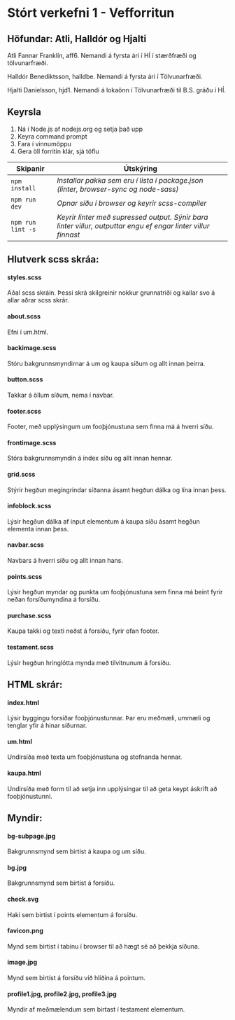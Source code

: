 # Stórt verkefni 1 - Vefforritun
## Höfundar: Atli, Halldór og Hjalti

Atli Fannar Franklín, aff6. Nemandi á fyrsta ári í HÍ í stærðfræði og tölvunarfræði.

Halldór Benediktsson, halldbe. Nemandi á fyrsta ári í Tölvunarfræði.

Hjalti Daníelsson, hjd1. Nemandi á lokaönn í Tölvunarfræði til B.S. gráðu í HÍ.

## Keyrsla
1. Ná í Node.js af nodejs.org og setja það upp
2. Keyra command prompt
3. Fara í vinnumöppu
4. Gera öll forritin klár, sjá töflu

Skipanir | Útskýring
--- | ---
`npm install` | _Installar pakka sem eru í lista í package.json (linter, browser-sync og node-sass)_
`npm run dev` | _Opnar síðu í browser og keyrir scss-compiler_
`npm run lint -s` | _Keyrir linter með supressed output. Sýnir bara linter villur, outputtar engu ef engar linter villur finnast_

## Hlutverk scss skráa:

#### styles.scss

Aðal scss skráin. Þessi skrá skilgreinir nokkur grunnatriði og kallar svo á allar aðrar scss skrár.

#### about.scss

Efni í um.html.

#### backimage.scss

Stóru bakgrunnsmyndirnar á um og kaupa síðum og allt innan þeirra.

#### button.scss

Takkar á öllum síðum, nema í navbar.

#### footer.scss

Footer, með upplýsingum um fooþjónustuna sem finna má á hverri síðu.

#### frontimage.scss

Stóra bakgrunnsmyndin á index síðu og allt innan hennar.

#### grid.scss

Stýrir hegðun megingrindar síðanna ásamt hegðun dálka og lína innan þess.

#### infoblock.scss

Lýsir hegðun dálka af input elementum á kaupa síðu ásamt hegðun elementa innan þess.

#### navbar.scss

Navbars á hverri síðu og allt innan hans.

#### points.scss

Lýsir hegðun myndar og punkta um fooþjónustuna sem finna má beint fyrir neðan forsíðumyndina á forsíðu.

#### purchase.scss

Kaupa takki og texti neðst á forsíðu, fyrir ofan footer.

#### testament.scss

Lýsir hegðun hringlótta mynda með tilvitnunum á forsíðu.

## HTML skrár:

#### index.html

Lýsir byggingu forsíðar fooþjónustunnar. Þar eru meðmæli, ummæli og tenglar yfir á hinar síðurnar.

#### um.html

Undirsíða með texta um fooþjónustuna og stofnanda hennar.

#### kaupa.html

Undirsíða með form til að setja inn upplýsingar til að geta keypt áskrift að fooþjónustunni.

## Myndir:

#### bg-subpage.jpg

Bakgrunnsmynd sem birtist á kaupa og um síðu.

#### bg.jpg

Bakgrunnsmynd sem birtist á forsíðu.

#### check.svg

Haki sem birtist í points elementum á forsíðu.

#### favicon.png

Mynd sem birtist í tabinu í browser til að hægt sé að þekkja síðuna.

#### image.jpg

Mynd sem birtist á forsíðu við hliðina á pointum.

#### profile1.jpg, profile2.jpg, profile3.jpg

Myndir af meðmælendum sem birtast í testament elementum.
